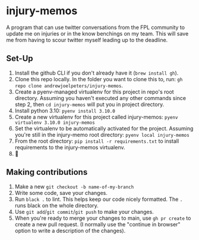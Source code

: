 # injury-memos
A program that can use twitter conversations from the FPL community to update me on injuries or in the know benchings on my team. This will save me from having to scour twitter myself leading up to the deadline.

## Set-Up
1. Install the github CLI if you don't already have it (`brew install gh`).
2. Clone this repo locally. In the folder you want to clone this to, run: `gh repo clone andrewjoelpeters/injury-memos`.
3. Create a pyenv-managed virtualenv for this project in repo's root directory. Assuming you haven't executed any other commands since step 2, then `cd injury-memos` will put you in project directory.
4. Install python 3.10: `pyenv install 3.10.0`
5. Create a new virtualenv for this project called injury-memos: `pyenv virtualenv 3.10.0 injury-memos`
6. Set the virtualenv to be automatically activated for the project. Assuming you're still in the injury-memo root directory: `pyenv local injury-memos`
7. From the root directory: `pip install -r requirements.txt` to install requirements to the injury-memos virtualenv.
8. 🎉

## Making contributions
1. Make a new `git checkout -b name-of-my-branch`
2. Write some code, save your changes.
3. Run `black .` to lint. This helps keep our code nicely formatted. The `.` runs black on the whole directory.
4. Use `git add`/`git commit`/`git push` to make your changes.
5. When you're ready to merge your changes to main, use `gh pr create` to create a new pull request. (I normally use the "continue in browser" option to write a description of the changes).
